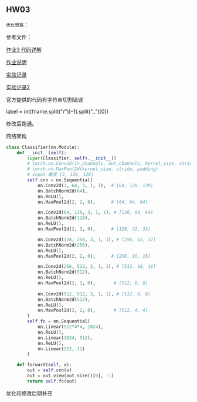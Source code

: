 ## HW03

`优化思路`：





参考文件：

[作业3 代码详解](https://blog.csdn.net/loco_monkey/article/details/125565805)



[作业说明](https://blog.csdn.net/weixin_43154149/article/details/123942873?utm_medium=distribute.pc_relevant.none-task-blog-2~default~baidujs_baidulandingword~default-5-123942873-blog-125565805.235^v38^pc_relevant_sort_base1&spm=1001.2101.3001.4242.4&utm_relevant_index=8)



[实验记录](https://blog.csdn.net/qq_42994201/article/details/121339507?spm=1001.2101.3001.6650.4&utm_medium=distribute.pc_relevant.none-task-blog-2%7Edefault%7ECTRLIST%7ERate-4-121339507-blog-125565805.235%5Ev38%5Epc_relevant_sort_base1&depth_1-utm_source=distribute.pc_relevant.none-task-blog-2%7Edefault%7ECTRLIST%7ERate-4-121339507-blog-125565805.235%5Ev38%5Epc_relevant_sort_base1&utm_relevant_index=9)



[实验记录2](https://andyguo.blog.csdn.net/article/details/119051380?spm=1001.2101.3001.6650.2&utm_medium=distribute.wap_relevant.none-task-blog-2~default~CTRLIST~default-2.wap_blog_relevant_pic&depth_1-utm_source=distribute.wap_relevant.none-task-blog-2~default~CTRLIST~default-2.wap_blog_relevant_pic)





官方提供的代码有字符串切割错误

 label = int(fname.split("/")[-1].split("_")[0])

修改后跑通。



网络架构

```python
class Classifier(nn.Module):
    def __init__(self):
        super(Classifier, self).__init__()
        # torch.nn.Conv2d(in_channels, out_channels, kernel_size, stride, padding)
        # torch.nn.MaxPool2d(kernel_size, stride, padding)
        # input 維度 [3, 128, 128]
        self.cnn = nn.Sequential(
            nn.Conv2d(3, 64, 3, 1, 1),  # [64, 128, 128]
            nn.BatchNorm2d(64),
            nn.ReLU(),
            nn.MaxPool2d(2, 2, 0),      # [64, 64, 64]

            nn.Conv2d(64, 128, 3, 1, 1), # [128, 64, 64]
            nn.BatchNorm2d(128),
            nn.ReLU(),
            nn.MaxPool2d(2, 2, 0),      # [128, 32, 32]

            nn.Conv2d(128, 256, 3, 1, 1), # [256, 32, 32]
            nn.BatchNorm2d(256),
            nn.ReLU(),
            nn.MaxPool2d(2, 2, 0),      # [256, 16, 16]

            nn.Conv2d(256, 512, 3, 1, 1), # [512, 16, 16]
            nn.BatchNorm2d(512),
            nn.ReLU(),
            nn.MaxPool2d(2, 2, 0),       # [512, 8, 8]
            
            nn.Conv2d(512, 512, 3, 1, 1), # [512, 8, 8]
            nn.BatchNorm2d(512),
            nn.ReLU(),
            nn.MaxPool2d(2, 2, 0),       # [512, 4, 4]
        )
        self.fc = nn.Sequential(
            nn.Linear(512*4*4, 1024),
            nn.ReLU(),
            nn.Linear(1024, 512),
            nn.ReLU(),
            nn.Linear(512, 11)
        )

    def forward(self, x):
        out = self.cnn(x)
        out = out.view(out.size()[0], -1)
        return self.fc(out)
```





优化和修改后期补充